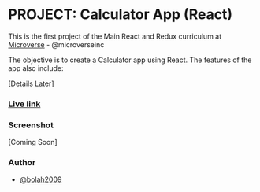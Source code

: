 # PROJECT: Calculator App (React)

This is the first project of the Main React and Redux curriculum at [Microverse](https://www.microverse.org/) - @microverseinc

The objective is to create a Calculator app using React. The features of the app also include:

[Details Later]


### [Live link](https://bolah-react-calculator.herokuapp.com/)


### Screenshot

[Coming Soon]

### Author

- [@bolah2009](https://github.com/bolah2009/)
